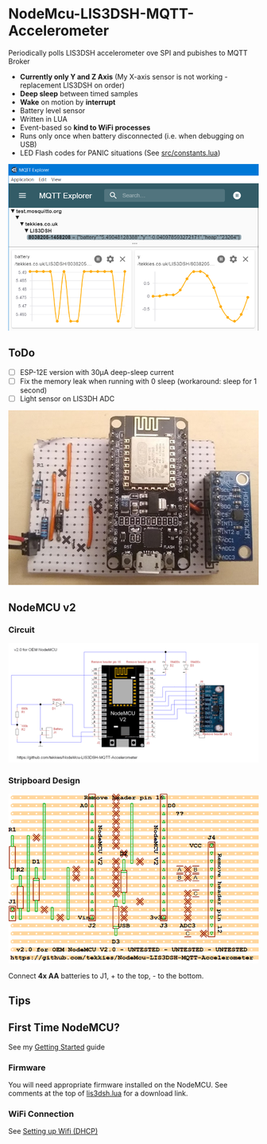 # NodeMcu-LIS3DSH-MQTT-Accelerometer

Periodically polls LIS3DSH accelerometer ove SPI and pubishes to MQTT Broker

* **Currently only Y and Z Axis** (My X-axis sensor is not working - replacement LIS3DSH on order)
* **Deep sleep** between timed samples
* **Wake** on motion by **interrupt**
* Battery level sensor
* Written in LUA
* Event-based so **kind to WiFi processes**
* Runs only once when battery disconnected (i.e. when debugging on USB)
* LED Flash codes for PANIC situations (See [src/constants.lua](src/constants.lua))

![MQTT Explorer Chart](doc/MQTT-Explorer-Chart.png)


## ToDo
- [ ] ESP-12E version with 30μA deep-sleep current
- [ ] Fix the memory leak when running with 0 sleep (workaround: sleep for 1 second)
- [ ] Light sensor on LIS3DH ADC

![Stripboard Layout (v1.0)](doc/Assembled-Board.jpg)

## NodeMCU v2

### Circuit
![Circuit Diagram](hardware/NodeMCU-V2/Circuit-Diagram-TinyCAD.png)

### Stripboard Design

![Stripboard Layout](hardware/NodeMCU-V2/Stripboard-Layout.VeeCAD.png)

Connect **4x AA** batteries to J1, + to the top, - to the bottom.

## Tips

## First Time NodeMCU?

See my [Getting Started](https://gist.github.com/tekkies/1f49c744080a6ece0effd3dc23099825) guide

### Firmware

You will need appropriate firmware installed on the NodeMCU. See comments at the top of [lis3dsh.lua](src/lis3dsh.lua) for a download link.

### WiFi Connection

See [Setting up Wifi (DHCP)](https://gist.github.com/tekkies/1f49c744080a6ece0effd3dc23099825#setting-up-wifi-dhcp)